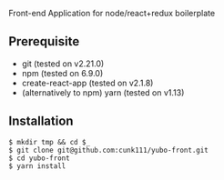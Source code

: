 Front-end Application for node/react+redux boilerplate

## Prerequisite
* git (tested on v2.21.0)
* npm (tested on 6.9.0)
* create-react-app (tested on v2.1.8)
* (alternatively to npm) yarn (tested on v1.13)

## Installation

```
$ mkdir tmp && cd $_
$ git clone git@github.com:cunk111/yubo-front.git
$ cd yubo-front
$ yarn install
```
